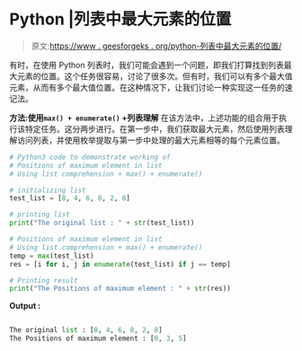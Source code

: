 # Python |列表中最大元素的位置

> 原文:[https://www . geesforgeks . org/python-列表中最大元素的位置/](https://www.geeksforgeeks.org/python-positions-of-maximum-element-in-list/)

有时，在使用 Python 列表时，我们可能会遇到一个问题，即我们打算找到列表最大元素的位置。这个任务很容易，讨论了很多次。但有时，我们可以有多个最大值元素，从而有多个最大值位置。在这种情况下，让我们讨论一种实现这一任务的速记法。

**方法:使用`max() + enumerate()` +列表理解**
在该方法中，上述功能的组合用于执行该特定任务。这分两步进行。在第一步中，我们获取最大元素，然后使用列表理解访问列表，并使用枚举提取与第一步中处理的最大元素相等的每个元素位置。

```py
# Python3 code to demonstrate working of
# Positions of maximum element in list
# Using list comprehension + max() + enumerate()

# initializing list
test_list = [8, 4, 6, 8, 2, 8]

# printing list
print("The original list : " + str(test_list))

# Positions of maximum element in list
# Using list comprehension + max() + enumerate()
temp = max(test_list)
res = [i for i, j in enumerate(test_list) if j == temp]

# Printing result
print("The Positions of maximum element : " + str(res))
```

**Output :**

```py

The original list : [8, 4, 6, 8, 2, 8]
The Positions of maximum element : [0, 3, 5]

```